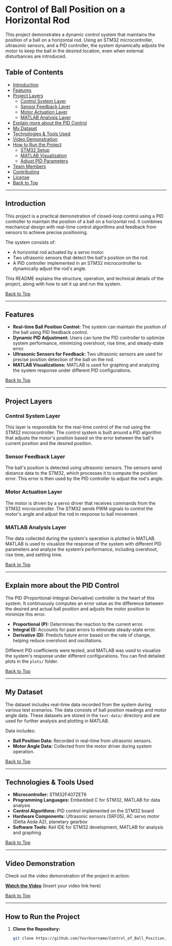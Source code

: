 # Control of Ball Position on a Horizontal Rod

This project demonstrates a dynamic control system that maintains the position of a ball on a horizontal rod. Using an STM32 microcontroller, ultrasonic sensors, and a PID controller, the system dynamically adjusts the motor to keep the ball in the desired location, even when external disturbances are introduced.

## Table of Contents
- [Introduction](#introduction)
- [Features](#features)
- [Project Layers](#project-layers)
  - [Control System Layer](#control-system-layer)
  - [Sensor Feedback Layer](#sensor-feedback-layer)
  - [Motor Actuation Layer](#motor-actuation-layer)
  - [MATLAB Analysis Layer](#matlab-analysis-layer)
- [Explain more about the PID Control](#explain-more-about-the-pid-control)
- [My Dataset](#my-dataset)
- [Technologies & Tools Used](#technologies--tools-used)
- [Video Demonstration](#video-demonstration)
- [How to Run the Project](#how-to-run-the-project)
  - [STM32 Setup](#stm32-setup)
  - [MATLAB Visualization](#matlab-visualization)
  - [Adjust PID Parameters](#adjust-pid-parameters)
- [Team Members](#team-members)
- [Contributing](#contributing)
- [License](#license)
- [Back to Top](#table-of-contents)

---

## Introduction
This project is a practical demonstration of closed-loop control using a PID controller to maintain the position of a ball on a horizontal rod. It combines mechanical design with real-time control algorithms and feedback from sensors to achieve precise positioning.

The system consists of:
- A horizontal rod actuated by a servo motor.
- Two ultrasonic sensors that detect the ball's position on the rod.
- A PID controller implemented in an STM32 microcontroller to dynamically adjust the rod's angle.

This README explains the structure, operation, and technical details of the project, along with how to set it up and run the system.

[Back to Top](#table-of-contents)

---

## Features
- **Real-time Ball Position Control:** The system can maintain the position of the ball using PID feedback control.
- **Dynamic PID Adjustment:** Users can tune the PID controller to optimize system performance, minimizing overshoot, rise time, and steady-state error.
- **Ultrasonic Sensors for Feedback:** Two ultrasonic sensors are used for precise position detection of the ball on the rod.
- **MATLAB Visualizations:** MATLAB is used for graphing and analyzing the system response under different PID configurations.

[Back to Top](#table-of-contents)

---

## Project Layers

### Control System Layer
This layer is responsible for the real-time control of the rod using the STM32 microcontroller. The control system is built around a PID algorithm that adjusts the motor's position based on the error between the ball's current position and the desired position.

### Sensor Feedback Layer
The ball's position is detected using ultrasonic sensors. The sensors send distance data to the STM32, which processes it to compute the position error. This error is then used by the PID controller to adjust the rod's angle.

### Motor Actuation Layer
The motor is driven by a servo driver that receives commands from the STM32 microcontroller. The STM32 sends PWM signals to control the motor's angle and adjust the rod in response to ball movement.

### MATLAB Analysis Layer
The data collected during the system's operation is plotted in MATLAB. MATLAB is used to visualize the response of the system with different PID parameters and analyze the system’s performance, including overshoot, rise time, and settling time.

[Back to Top](#table-of-contents)

---

## Explain more about the PID Control
The PID (Proportional-Integral-Derivative) controller is the heart of this system. It continuously computes an error value as the difference between the desired and actual ball position and adjusts the motor position to minimize this error.

- **Proportional (P):** Determines the reaction to the current error.
- **Integral (I):** Accounts for past errors to eliminate steady-state error.
- **Derivative (D):** Predicts future error based on the rate of change, helping reduce overshoot and oscillations.

Different PID coefficients were tested, and MATLAB was used to visualize the system's response under different configurations. You can find detailed plots in the `plots/` folder.

[Back to Top](#table-of-contents)

---

## My Dataset
The dataset includes real-time data recorded from the system during various test scenarios. The data consists of ball position readings and motor angle data. These datasets are stored in the `text-data/` directory and are used for further analysis and plotting in MATLAB.

Data includes:
- **Ball Position Data:** Recorded in real-time from ultrasonic sensors.
- **Motor Angle Data:** Collected from the motor driver during system operation.

[Back to Top](#table-of-contents)

---

## Technologies & Tools Used
- **Microcontroller:** STM32F407ZET6
- **Programming Languages:** Embedded C for STM32, MATLAB for data analysis
- **Control Algorithms:** PID control implemented on the STM32 board
- **Hardware Components:** Ultrasonic sensors (SRF05), AC servo motor (Delta Asda A2), planetary gearbox
- **Software Tools:** Keil IDE for STM32 development, MATLAB for analysis and graphing

[Back to Top](#table-of-contents)

---

## Video Demonstration
Check out the video demonstration of the project in action:

[**Watch the Video**](#) (Insert your video link here)

[Back to Top](#table-of-contents)

---

## How to Run the Project

1. **Clone the Repository:**
   ```bash
   git clone https://github.com/YourUsername/Control_of_Ball_Position.git
